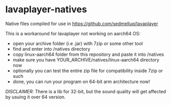 # lavaplayer-natives
Native files compiled for use in https://github.com/sedmelluq/lavaplayer

This is a workaround for lavaplayer not working on aarch64 OS:
- open your archive folder (i.e .jar) with 7zip or some other tool
- find and enter into /natives directory
- copy linux-aarch64 folder from this repository and paste it into /natives
- make sure you have YOUR_ARCHIVE/natives/linux-aarch64 directory now
- optionally you can test the entire zip file for compatibility inside 7zip or such
- done,  you can run your program on 64-bit arm architecture now!

*DISCLAIMER*: There is a lib for 32-bit, but the sound quality will get affected by usuing it over 64 version.
